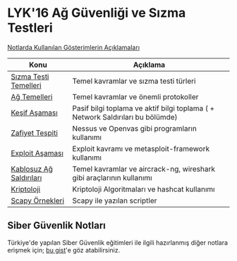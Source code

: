 # LYK'16 Ağ Güvenliği ve Sızma Testleri 

[Notlarda Kullanılan Gösterimlerin Açıklamaları](04-Exploit-Asamasi/README.md) 

Konu | Açıklama
---- | -----------
[Sızma Testi Temelleri](00-Sizma-Testi-Temelleri/README.md) | Temel kavramlar ve sızma testi türleri
[Ağ Temelleri](01-Ag-Temelleri/README.md) | Temel kavramlar ve önemli protokoller
[Keşif Aşaması](02-Kesif-Asamasi/README.md) | Pasif bilgi toplama ve aktif bilgi toplama ( + Network Saldırıları bu bölümde)
[Zafiyet Tespiti](03-Zafiyet-Tespiti) | Nessus ve Openvas gibi programların kullanımı
[Exploit Aşaması](04-Exploit-Asamasi/00-Exploit-Aşaması.md) | Exploit kavramı ve metasploit-framework kullanımı
[Kablosuz Ağ Saldırıları](05-Kablosuz-Ag-Saldirilari/README.md) | Temel kavramlar ve aircrack-ng, wireshark gibi araçlarının kullanımı
[Kriptoloji](06-Kriptoloji/README.md) | Kriptoloji Algoritmaları ve hashcat kullanımı
[Scapy Örnekleri](99-Scapy-Ornekleri/README.md) | Scapy ile yazılan scriptler

## Siber Güvenlik Notları

Türkiye'de yapılan Siber Güvenlik eğitimleri ile ilgili hazırlanmış diğer notlara erişmek için; [bu gist](https://gist.github.com/yavuzovski/09d527df4fccddc747fb872f2eeb51bf)'e göz atabilirsiniz.
